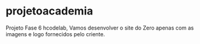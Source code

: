 # projetoacademia
Projeto Fase 6 hcodelab, Vamos desenvolver o site do Zero apenas com as imagens e logo fornecidos pelo criente.
